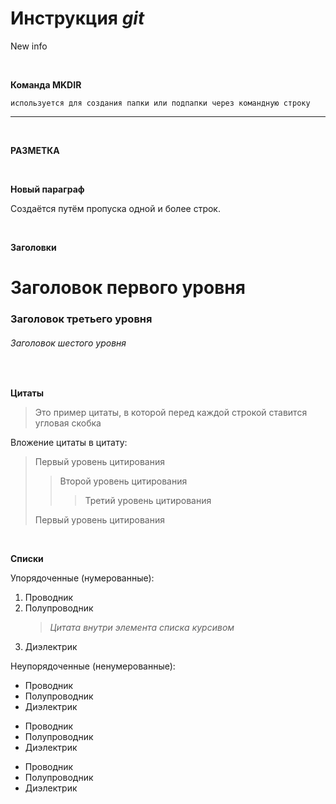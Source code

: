 # Инструкция *git*
New info

<br>

**Команда MKDIR** 

    используется для создания папки или подпапки через командную строку

***

<br>

**РАЗМЕТКА**

<br>

**Новый параграф**

Создаётся путём пропуска одной и более строк.

<br>

**Заголовки**

# Заголовок первого уровня
### Заголовок третьего уровня
###### Заголовок шестого уровня

<br>

**Цитаты**

>Это пример цитаты,
>в которой перед каждой строкой
>ставится угловая скобка

Вложение цитаты в цитату:

> Первый уровень цитирования
>> Второй уровень цитирования
>>> Третий уровень цитирования
>
>Первый уровень цитирования

<br>

**Списки**

Упорядоченные (нумерованные):

1.	Проводник
2.	Полупроводник
      > *Цитата внутри элемента списка курсивом*
3.	Диэлектрик

Неупорядоченные (ненумерованные):

* Проводник
* Полупроводник
* Диэлектрик

- Проводник
- Полупроводник
- Диэлектрик

+ Проводник
+ Полупроводник
+ Диэлектрик

